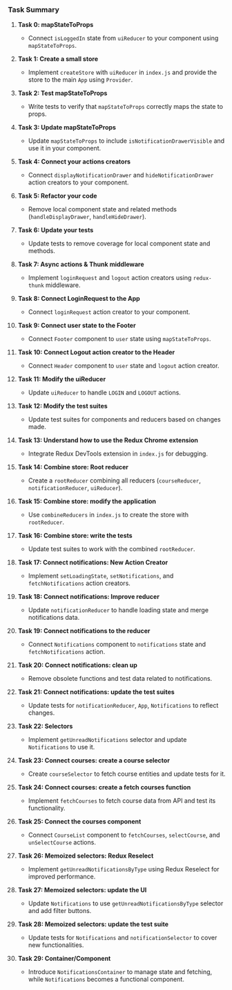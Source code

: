 ### Task Summary

1. **Task 0: mapStateToProps**
   - Connect `isLoggedIn` state from `uiReducer` to your component using `mapStateToProps`.

2. **Task 1: Create a small store**
   - Implement `createStore` with `uiReducer` in `index.js` and provide the store to the main `App` using `Provider`.

3. **Task 2: Test mapStateToProps**
   - Write tests to verify that `mapStateToProps` correctly maps the state to props.

4. **Task 3: Update mapStateToProps**
   - Update `mapStateToProps` to include `isNotificationDrawerVisible` and use it in your component.

5. **Task 4: Connect your actions creators**
   - Connect `displayNotificationDrawer` and `hideNotificationDrawer` action creators to your component.

6. **Task 5: Refactor your code**
   - Remove local component state and related methods (`handleDisplayDrawer`, `handleHideDrawer`).

7. **Task 6: Update your tests**
   - Update tests to remove coverage for local component state and methods.

8. **Task 7: Async actions & Thunk middleware**
   - Implement `loginRequest` and `logout` action creators using `redux-thunk` middleware.

9. **Task 8: Connect LoginRequest to the App**
   - Connect `loginRequest` action creator to your component.

10. **Task 9: Connect user state to the Footer**
    - Connect `Footer` component to `user` state using `mapStateToProps`.

11. **Task 10: Connect Logout action creator to the Header**
    - Connect `Header` component to `user` state and `logout` action creator.

12. **Task 11: Modify the uiReducer**
    - Update `uiReducer` to handle `LOGIN` and `LOGOUT` actions.

13. **Task 12: Modify the test suites**
    - Update test suites for components and reducers based on changes made.

14. **Task 13: Understand how to use the Redux Chrome extension**
    - Integrate Redux DevTools extension in `index.js` for debugging.

15. **Task 14: Combine store: Root reducer**
    - Create a `rootReducer` combining all reducers (`courseReducer`, `notificationReducer`, `uiReducer`).

16. **Task 15: Combine store: modify the application**
    - Use `combineReducers` in `index.js` to create the store with `rootReducer`.

17. **Task 16: Combine store: write the tests**
    - Update test suites to work with the combined `rootReducer`.

18. **Task 17: Connect notifications: New Action Creator**
    - Implement `setLoadingState`, `setNotifications`, and `fetchNotifications` action creators.

19. **Task 18: Connect notifications: Improve reducer**
    - Update `notificationReducer` to handle loading state and merge notifications data.

20. **Task 19: Connect notifications to the reducer**
    - Connect `Notifications` component to `notifications` state and `fetchNotifications` action.

21. **Task 20: Connect notifications: clean up**
    - Remove obsolete functions and test data related to notifications.

22. **Task 21: Connect notifications: update the test suites**
    - Update tests for `notificationReducer`, `App`, `Notifications` to reflect changes.

23. **Task 22: Selectors**
    - Implement `getUnreadNotifications` selector and update `Notifications` to use it.

24. **Task 23: Connect courses: create a course selector**
    - Create `courseSelector` to fetch course entities and update tests for it.

25. **Task 24: Connect courses: create a fetch courses function**
    - Implement `fetchCourses` to fetch course data from API and test its functionality.

26. **Task 25: Connect the courses component**
    - Connect `CourseList` component to `fetchCourses`, `selectCourse`, and `unSelectCourse` actions.

27. **Task 26: Memoized selectors: Redux Reselect**
    - Implement `getUnreadNotificationsByType` using Redux Reselect for improved performance.

28. **Task 27: Memoized selectors: update the UI**
    - Update `Notifications` to use `getUnreadNotificationsByType` selector and add filter buttons.

29. **Task 28: Memoized selectors: update the test suite**
    - Update tests for `Notifications` and `notificationSelector` to cover new functionalities.

30. **Task 29: Container/Component**
    - Introduce `NotificationsContainer` to manage state and fetching, while `Notifications` becomes a functional component.
